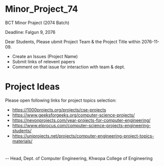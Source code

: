 # Minor_Project_74
BCT Minor Praject (2074 Batch)

Deadline:
Falgun 9, 2076

Dear Students,
Please ubmit Project Team & the Project Title within 2076-11-09.
- Create an Issues (Project Name)
- Submit links of relevent papers
- Comment on that issue for interaction with team & dept.

# Project Ideas
Please open following links for project topics selection:
- https://1000projects.org/projects/cse-projects
- https://www.geeksforgeeks.org/computer-science-projects/
- https://nevonprojects.com/year-projects-for-computer-engineering/
- https://www.elprocus.com/computer-science-projects-engineering-students/
- https://uniprojects.net/projects/computer-engineering-project-topics-materials/





# 
--
Head,
Dept. of Computer Engineering,
Khwopa College of Engineering
